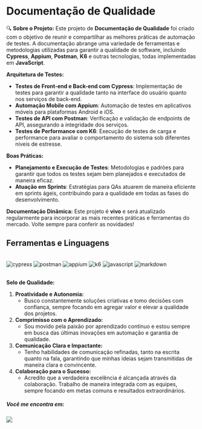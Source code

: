 # Documentação de Qualidade

🔍 **Sobre o Projeto:**
Este projeto de **Documentação de Qualidade** foi criado com o objetivo de reunir e compartilhar as melhores práticas de automação de testes. A documentação abrange uma variedade de ferramentas e metodologias utilizadas para garantir a qualidade de software, incluindo **Cypress**, **Appium**, **Postman**, **K6** e outras tecnologias, todas implementadas em **JavaScript**.

**Arquitetura de Testes:**
- **Testes de Front-end e Back-end com Cypress**: Implementação de testes para garantir a qualidade tanto na interface do usuário quanto nos serviços de back-end.
- **Automação Mobile com Appium**: Automação de testes em aplicativos móveis para plataformas Android e iOS.
- **Testes de API com Postman**: Verificação e validação de endpoints de API, assegurando a integridade dos serviços.
- **Testes de Performance com K6**: Execução de testes de carga e performance para avaliar o comportamento do sistema sob diferentes níveis de estresse.

**Boas Práticas:**
- **Planejamento e Execução de Testes**: Metodologias e padrões para garantir que todos os testes sejam bem planejados e executados de maneira eficaz.
- **Atuação em Sprints**: Estratégias para QAs atuarem de maneira eficiente em sprints ágeis, contribuindo para a qualidade em todas as fases do desenvolvimento.

**Documentação Dinâmica:**
Este projeto é **vivo** e será atualizado regularmente para incorporar as mais recentes práticas e ferramentas do mercado. Volte sempre para conferir as novidades!

## Ferramentas e Linguagens
<div style="display: inline_block"><br/>
    <img aling="center" alt="cypress" src="https://img.shields.io/badge/Cypress-17202C?style=for-the-badge&logo=cypress&logoColor=white">
    <img aling="center" alt="postman" src="https://img.shields.io/badge/Postman-FF6C37?style=for-the-badge&logo=postman&logoColor=white">
    <img aling="center" alt="appium" src="https://img.shields.io/badge/Appium-4727A0?style=for-the-badge&logo=appium&logoColor=white">
    <img aling="center" alt="k6" src="https://img.shields.io/badge/k6-4B0082?style=for-the-badge&logo=k6&logoColor=white">
    <img aling="center" alt="javascript" src="https://img.shields.io/badge/JavaScript-323330?style=for-the-badge&logo=javascript&logoColor=F7DF1E">
    <img aling="center" alt="markdown" src="https://img.shields.io/badge/Markdown-000000?style=for-the-badge&logo=markdown&logoColor=white">
</div><br/>

**Selo de Qualidade:**
1. **Proatividade e Autonomia:**
    - Busco constantemente soluções criativas e tomo decisões com confiança, sempre focando em agregar valor e elevar a qualidade dos projetos.
2. **Comprimisso com o Aprendizado:**
    - Sou movido pela paixão por aprendizado contínuo e estou sempre em busca das últimas inovações em automação e garantia de qualidade.
3. **Comunicação Clara e Impactante:**
    - Tenho habilidades de comunicação refinadas, tanto na escrita quanto na fala, garantindo que minhas ideias sejam transmitidas de maneira clara e convincente.
4. **Colaboração para o Sucesso:**
    - Acredito que a verdadeira excelência é alcançada através da colaboração. Trabalho de maneira integrada com as equipes, sempre focando em metas comuns e resultados extraordinários.

##### Você me encontra em:
<a href="https://www.linkedin.com/in/anselmo-santos-0114b5172/" target="_blank">
    <img src="https://img.shields.io/badge/linkedin-%230077B5.svg?style=for-the-badge&logo=linkedin&logoColor=white" />
</a>
